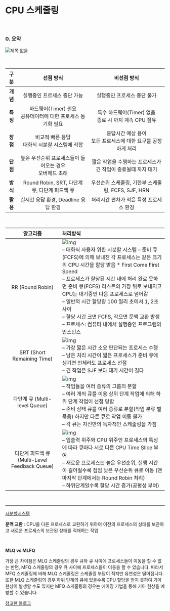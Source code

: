 # CPU 스케줄링

<br>

### 0. 요약

![제목 없음](https://user-images.githubusercontent.com/89068148/166134120-ebef128d-7092-4051-bba8-708b110d4b2f.png)

<br>

|   구분   |                          선점 방식                           |                         비선점 방식                          |
| :------: | :----------------------------------------------------------: | :----------------------------------------------------------: |
| **개념** |                 실행중인 프로세스 중단 가능                  |                 실행중인 프로세스 중단 불가                  |
| **특징** | 하드웨어(Timer) 필요<br>공유데이터에 대한 프로세스 동기화 필요 |  특수 하드웨어(Timer) 없음<br />종료 시 까지 계속 CPU 점유   |
| **장점** |      비교적 빠른 응답<br />대화식 시분할 시스템에 적합       | 응답시간 예상 용이<br />모든 프로세스에 대한 요구를 공정하게 처리 |
| **단점** | 높은 우선순위 프로세스들이 들어오는 경우<br />오버헤드 초래  | 짧은 작업을 수행하는 프로세스가<br />긴 작업이 종료될때 까지 대기 |
| **방식** |        Round Robin, SRT, 다단계 큐, 다단계 피드백 큐         |      우선순위 스케줄링, 기한부 스케줄링, FCFS, SJF, HRN      |
| **활용** |             실시간 응답 환경, Deadline 응답 환경             |           처리시간 편차가 적은 특정 프로세스 환경            |

<br>

|                 **알고리즘**                  | **처리방식**                                                 |
| :-------------------------------------------: | :----------------------------------------------------------- |
|               RR (Round Robin)                | ![img](http://blog.skby.net/blog/wp-content/uploads/2019/02/2-31-300x107.png) <br />– 대화식 사용자 위한 시분할 시스템 – 준비 큐(FCFS)에 의해 보내진 각 프로세스는 같은 크기의 CPU 시간을 할당 받음 * First Come First Speed <br />– 프로세스가 할당된 시간 내에 처리 완료 못하면 준비 큐(FCFS) 리스트의 가장 뒤로 보내지고 CPU는 대기중인 다음 프로세스로 넘어감 <br />– 일반적 시간 할당량 100 밀리 초에서 1, 2초 사이 <br />– 할당 시간 크면 FCFS, 작으면 문맥 교환 발생   <br />– 프로세스: 컴퓨터 내에서 실행중인 프로그램의 인스턴스 |
|          SRT (Short Remaining Time)           | ![img](http://blog.skby.net/blog/wp-content/uploads/2019/02/3-18-300x71.png)<br />– 가장 짧은 시간 소요 판단되는 프로세스 수행 <br />– 남은 처리 시간이 짧은 프로세스가 준비 큐에 생기면 언제라도 프로세스 선점 <br />– 긴 작업은 SJF 보다 대기 시간이 길다 |
|         다단계 큐 (Multi-level Queue)         | ![img](http://blog.skby.net/blog/wp-content/uploads/2019/02/4-11-300x130.png)<br />– 작업들을 여러 종류의 그룹의 분할 <br />– 여러 개의 큐를 이용 상위 단계 작업에 의해 하위 단계 작업이 선점 당함 <br />– 준비 상태 큐를 여러 종류로 분할(작업 분류 별 묶음) 하지만 다른 큐로 작업 이동 불가 <br />– 각 큐는 자신만의 독자적인 스케줄링을 가짐 |
| 다단계 피드백 큐 (Multi-Level Feedback Queue) | ![img](http://blog.skby.net/blog/wp-content/uploads/2019/02/5-7-300x114.png)<br />– 입출력 위주와 CPU 위주인 프로세스의 특성에 따라 큐마다 서로 다른 CPU Time Slice 부여 <br />– 새로운 프로세스는 높은 우선순위, 실행 시간이 길어질수록 점점 낮은 우선순위 큐로 이동 (맨 마지막 단계에서는 Round Robin 처리) <br />– 하위단계일수록 할당 시간 증가(공평성 부여) |

<br>

---

[시분할시스템](https://ko.wikipedia.org/wiki/%EC%8B%9C%EB%B6%84%ED%95%A0_%EC%8B%9C%EC%8A%A4%ED%85%9C)

**문맥 교환** : CPU를 다른 프로세스로 교환하기 위하여 이전의 프로세스의 상태를 보관하고 새로운 프로세스의 보관된 상태를 적재하는 작업 

<br>

**MLQ vs MLFQ**

가장 큰 차이점은 MLQ 스케줄링의 경우 큐와 큐 사이에 프로세스들이 이동을 할 수 없는 반면, MFQ 스케줄링의 경우 큐 사이에 프로세스들이 이동을 할 수 있습니다. 따라서 MFQ 스케줄링에 비해 MLQ 스케줄링은 스케줄링 부담이 적지만 유연성은 떨어집니다. 또한 MLQ 스케줄링의 경우 하위 단계의 큐에 있을수록 CPU 할당을 받지 못하여 기아 현상이 발생할 수도 있지만 MFQ 스케줄링의 경우는 에이징 기법을 통해 기아 현상을 예방할 수 있습니다.

[참고한 블로그](https://jhnyang.tistory.com/156)